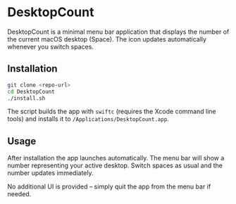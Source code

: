 # DesktopCount

DesktopCount is a minimal menu bar application that displays the number of the current macOS desktop (Space). The icon updates automatically whenever you switch spaces.

## Installation

```bash
git clone <repo-url>
cd DesktopCount
./install.sh
```

The script builds the app with `swiftc` (requires the Xcode command line tools) and installs it to `/Applications/DesktopCount.app`.

## Usage

After installation the app launches automatically. The menu bar will show a number representing your active desktop. Switch spaces as usual and the number updates immediately.

No additional UI is provided – simply quit the app from the menu bar if needed.
